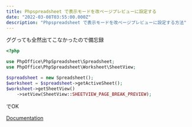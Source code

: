 ```yaml
---
title: Phpspreadsheet で表示モードを改ページプレビューに設定する
date: "2022-03-08T03:55:00.000Z"
description: "Phpspreadsheet で表示モードを改ページプレビューに設定する方法"
---
```


ググっても全然出てこなかったので備忘録

```php
<?php

use PhpOffice\PhpSpreadsheet\Spreadsheet;
use PhpOffice\PhpSpreadsheet\Worksheet\SheetView;

$spreadsheet = new Spreadsheet();
$worksheet = $spreadsheet->getActiveSheet();
$worksheet->getSheetView()
    ->setView(SheetView::SHEETVIEW_PAGE_BREAK_PREVIEW);
```

でOK

[Documentation](https://phpoffice.github.io/PhpSpreadsheet/classes/PhpOffice-PhpSpreadsheet-Worksheet-SheetView.html#method_setView)

